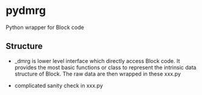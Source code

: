 pydmrg
======

Python wrapper for Block code


Structure
---------

* _dmrg is lower level interface which directly access Block code.
  It provides the most basic functions or class to represent the
  intrinsic data structure of Block.  The raw data are then wrapped in
  these xxx.py

* complicated sanity check in xxx.py
